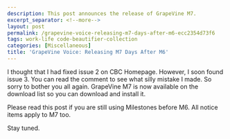 ```yaml
---
description: This post announces the release of GrapeVine M7.
excerpt_separator: <!--more-->
layout: post
permalink: /grapevine-voice-releasing-m7-days-after-m6-ecc2354d73f6
tags: work-life code-beautifier-collection
categories: [Miscellaneous]
title: 'GrapeVine Voice: Releasing M7 Days After M6'
---
```

I thought that I had fixed issue 2 on CBC Homepage. However, I soon found issue 3. You can read the comment to see what silly mistake I made. So sorry to bother you all again. GrapeVine M7 is now available on the download list so you can download and install it.

Please read this post if you are still using Milestones before M6. All notice items apply to M7 too.

Stay tuned.
<!--more-->